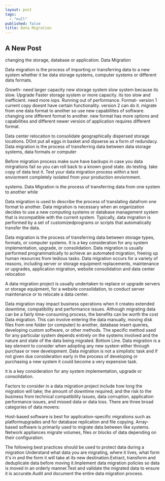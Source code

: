 ```yaml
---
layout: post
tags: 
  - "null"
published: false
title: Data Migration
---
```



## A New Post

changing the storage, database or application.
Data Migration

Data migration is the process of importing or transferring data to a new system whether it be data storage systems, computer systems or different data formats.

Growth- need larger capacity
new storage system slow system because its slow. Upgrade Faster storage system or more capacity. its too slow and inefficient. need more iops. Running out of performance.
Format- version 1 current copy doesnt have certain functionality. version 2 can do it. migrate from one data format to another so use new capablilites of software.  changing one different format to another. new format has more options and capabilities and different newer version of application requires different format.


Data center relocation to consolidate geographically dispersed storage locations. DOnt put all eggs in basket and dipserse as a form of redundacy.
Data migration is the process of transferring data between data storage systems, data formats or computer

Before migration process make sure have backups in case you data mirgrations fail so you can roll back to a known good state.  do testing. take copy of data test it.  Test your data migration process within a test enviorment completely isolated from your production enviornment. 


 systems. Data Migration is the process of transferring data from one system to another while 


Data migration is used to describe the process of translating datafrom one format to another. Data migration is necessary when an organization decides to use a new computing systems or database management system that is incompatible with the current system. Typically, data migration is performed by a set of customizedprograms or scripts that automatically transfer the data.

Data migration is the process of transferring data between storage types, formats, or computer systems. It is a key consideration for any system implementation, upgrade, or consolidation. Data migration is usually performed programmatically to achieve an automated migration, freeing up human resources from tedious tasks. Data migration occurs for a variety of reasons, including server or storage equipment replacements, maintenance or upgrades, application migration, website consolidation and data center relocation

A data migration project is usually undertaken to replace or upgrade servers or storage equipment, for a website consolidation, to conduct server maintenance or to relocate a data center.



Data migration may impact business operations when it creates extended downtime, compatibility and performance issues. 
Although migrating data can be a fairly time-consuming process, the benefits can be worth the cost
Data migration. This can involve entering the data manually, moving disk files from one folder (or computer) to another, database insert queries, developing custom software, or other methods. The specific method used for any particular system depends entirely on the systems involved and the nature and state of the data being migrated.
Bottom Line. Data migration is a key element to consider when adopting any new system either through purchase or new development. Data migration is not a simplistic task and if not given due consideration early in the process of developing or purchasing a new system it could become a very expensive task.

it is a key consideration for any system implementation, upgrade or consolidation.




Factors to consider in a data migration project include how long the migration will take; the amount of downtime required; and the risk to the business from technical compatibility issues, data corruption, application performance issues, and missed data or data loss.
There are three broad categories of data movers:

Host-based software is best for application-specific migrations such as platformupgrades and for database replication and file copying.
Array-based software is primarily used to migrate data between like systems.
Network appliances migrate volumes, files or blocks of data depending on their configuration.

The following best practices should be used to protect data during a migration Understand what data you are migrating, where it lives, what form it's in and the form it will take at its new destination.Extract, transform and deduplicate data before moving it.Implement data migration policies so data is moved in an orderly manner.Test and validate the migrated data to ensure it is accurate.Audit and document the entire data migration process.
